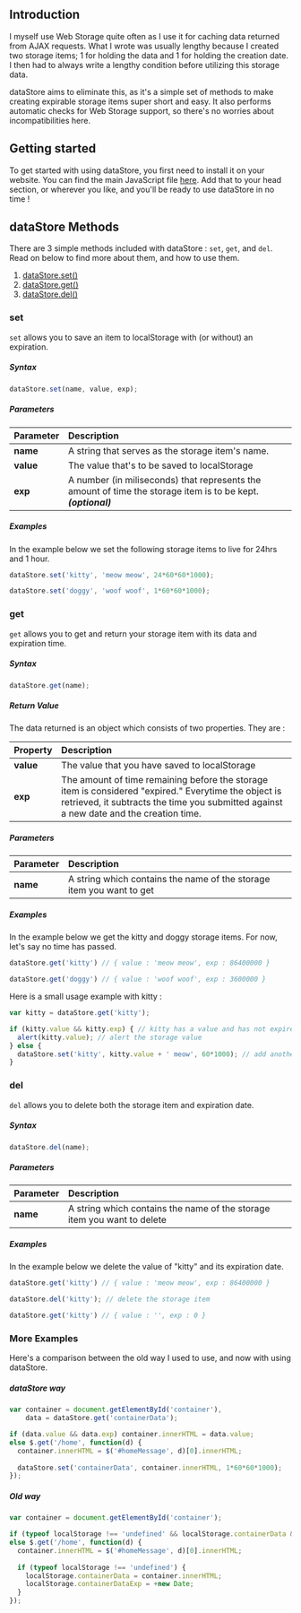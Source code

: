 ## Introduction
I myself use Web Storage quite often as I use it for caching data returned from AJAX requests. What I wrote was usually lengthy because I created two storage items; 1 for holding the data and 1 for holding the creation date. I then had to always write a lengthy condition before utilizing this storage data.

dataStore aims to eliminate this, as it's a simple set of methods to make creating expirable storage items super short and easy. It also performs automatic checks for Web Storage support, so there's no worries about incompatibilities here. 

## Getting started
To get started with using dataStore, you first need to install it on your website. You can find the main JavaScript file [here](https://github.com/SethClydesdale/dataStore-JS/blob/master/datastore.js). Add that to your head section, or wherever you like, and you'll be ready to use dataStore in no time !

## dataStore Methods

There are 3 simple methods included with dataStore : ``set``, ``get``, and ``del``. Read on below to find more about them, and how to use them.

1. [dataStore.set()](#set)
2. [dataStore.get()](#get)
3. [dataStore.del()](#del)

### set

``set`` allows you to save an item to localStorage with (or without) an expiration.

##### Syntax

```javascript
dataStore.set(name, value, exp);
```

##### Parameters

| Parameter | Description |
| :-------- | :---------- |
| **name** |  A string that serves as the storage item's name. |
| **value** | The value that's to be saved to localStorage |
| **exp** | A number (in miliseconds) that represents the amount of time the storage item is to be kept. ***(optional)*** |

##### Examples

In the example below we set the following storage items to live for 24hrs and 1 hour.

```javascript
dataStore.set('kitty', 'meow meow', 24*60*60*1000);

dataStore.set('doggy', 'woof woof', 1*60*60*1000);
```

### get

``get`` allows you to get and return your storage item with its data and expiration time.

##### Syntax
```javascript
dataStore.get(name);
```

##### Return Value

The data returned is an object which consists of two properties. They are :

| Property | Description |
| :-------- | :---------- |
| **value** |  The value that you have saved to localStorage |
| **exp** | The amount of time remaining before the storage item is considered "expired." Everytime the object is retrieved, it subtracts the time you submitted against a new date and the creation time. |

##### Parameters

| Parameter | Description |
| :-------- | :---------- |
| **name** |  A string which contains the name of the storage item you want to get |

##### Examples

In the example below we get the kitty and doggy storage items. For now, let's say no time has passed.

```javascript
dataStore.get('kitty') // { value : 'meow meow', exp : 86400000 }

dataStore.get('doggy') // { value : 'woof woof', exp : 3600000 }
```

Here is a small usage example with kitty :
```javascript
var kitty = dataStore.get('kitty');

if (kitty.value && kitty.exp) { // kitty has a value and has not expired
  alert(kitty.value); // alert the storage value
} else {
  dataStore.set('kitty', kitty.value + ' meow', 60*1000); // add another meow for 60 seconds
}
```

### del

``del`` allows you to delete both the storage item and expiration date.

##### Syntax

```javascript
dataStore.del(name);
```

##### Parameters

| Parameter | Description |
| :-------- | :---------- |
| **name** |  A string which contains the name of the storage item you want to delete |

##### Examples

In the example below we delete the value of "kitty" and its expiration date.

```javascript
dataStore.get('kitty') // { value : 'meow meow', exp : 86400000 }

dataStore.del('kitty'); // delete the storage item

dataStore.get('kitty') // { value : '', exp : 0 }
```

### More Examples

Here's a comparison between the old way I used to use, and now with using dataStore.

##### dataStore way

```javascript
var container = document.getElementById('container'),
    data = dataStore.get('containerData');

if (data.value && data.exp) container.innerHTML = data.value;
else $.get('/home', function(d) {
  container.innerHTML = $('#homeMessage', d)[0].innerHTML;
  
  dataStore.set('containerData', container.innerHTML, 1*60*60*1000);
});
```

##### Old way

```javascript
var container = document.getElementById('container');

if (typeof localStorage !== 'undefined' && localStorage.containerData && localStorage.containerDataExp > +new Date - 1*60*60*1000) container.innerHTML = localStorage.containerData;
else $.get('/home', function(d) {
  container.innerHTML = $('#homeMessage', d)[0].innerHTML;
  
  if (typeof localStorage !== 'undefined') {
    localStorage.containerData = container.innerHTML;
    localStorage.containerDataExp = +new Date;
  }
});
```
